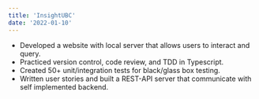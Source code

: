 ```yaml
---
title: 'InsightUBC'
date: '2022-01-10'
---
```


- Developed a website with local server that allows users to interact and query.
- Practiced version control, code review, and TDD in Typescript.
- Created 50+ unit/integration tests for black/glass box testing.
- Written user stories and built a REST-API server that communicate with self implemented backend.
